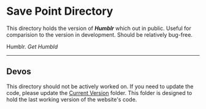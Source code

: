 # Save Point Directory

This directory holds the version of **_Humblr_** which out in public. Useful for comparision to the version in development. Should be relatively bug-free.

Humblr. _Get Humbld_

---

## Devos

This directory should not be actively worked on. If you need to update the code, please update the [Current Version](https:/github.com/puneetjohal/Indian-Tech-Support/Current%20Version) folder. This folder is designed to hold the last working version of the website's code.
